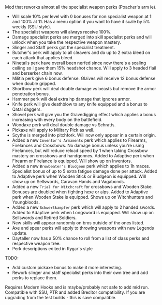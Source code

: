Mod that reworks almost all the specialist weapon perks (Poacher's arm ie).  

* Will scale 10% per level with 0 bonuses for non specialist weapon at 1 and 100% at 11. Has a menu option if you want to have it scale by 5% weekly (SSU style).
* The specialist weapons will always receive 100%.
* Damage specialist perks are merged into skill specialist perks and will unlock when you take the respective weapon mastery.
* Slinger and Staff perks got the specialist treatment.
* Butcher's perk will apply to all cleavers and do up to 2 extra bleed on each attack that applies bleed.
* Ninetails perk have overall been nerfed since now there's a scaling ceiling so I gave them 15% headshot chance. Will apply to 3 headed flail and berserker chain now.
* Militia perk give 6 bonus defense. Glaives will receive 12 bonus defense when double gripped.
* Shortbow perk will deal double damage vs beasts but remove the armor penetration bonus.
* Hammer perk will deal extra hp damage that ignores armor.
* Knife perk will give deathblow to any knife equipped and a bonus to Qatal daggers.
* Shovel perk will give you the Gravedigging effect which applies a bonus increasing with every body on the battlefield.
* Woodaxe perk will deal double damage vs Schratts.
* Pickaxe will apply to Military Pick as well.
* Scythe is merged into pitchfork. Will now only appear in a certain origin.
* Added a new `Inventor's Armaments` perk which applies to Firearms, Firelances and Crossbows. No damage bonus unless you're using Firelances, but will reduce reload speed by 1 when taking Crossbow mastery on crossbows and handgonnes. Added to Adaptive perk when Firearm or Firelance is equipped. Will show up on Inventors.
* Added a new `Browbeater's Bludgeon` perk which applies to 1h maces. Specialist bonus of up to 5 extra fatigue damage done per attack. Added to Adaptive perk when Wooden Stick or Bludgeon is equipped. Will show up on Sellswords, Caravan Hands and Vagabonds.
* Added a new `Trial for Witchcraft` for crossbows and Wooden Stake. Bonuses are doubled when fighting hexe or alps. Added to Adaptive perk when Wooden Stake is equipped. Shows up on Witchhunters and Youngbloods.
* Added a new `Schwertkampfer` perk which will apply to 2 handed swords. Added to Adaptive perk when Longsword is equipped. Will show up on Sellswords and Retired Soldiers.
* New skills will appear randomly on bros outside of the ones listed.
* Axe and spear perks will apply to throwing weapons with new Legends update.
* Daytaller now has a 50% chance to roll from a list of class perks and respective weapon tree.
* Perk descriptions edited in Rygar's style

TODO:
* Add custom pickaxe bonus to make it more interesting.
* Rework slinger and staff specialist perks into their own tree and add perks to replace them.



Requires Modern Hooks and is maybe/probably not safe to add mid run. Compatible with SSU, PTR and added Breditor compatibility. If you are upgrading from the test builds - this is save compatible.
